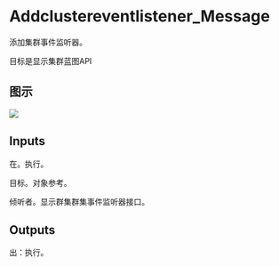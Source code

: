 # Addclustereventlistener_Message

添加集群事件监听器。

目标是显示集群蓝图API

## 图示

![]($-20221218-20103675.png)

## Inputs

在。执行。

目标。对象参考。

倾听者。显示群集群集事件监听器接口。  

## Outputs

出：执行。
